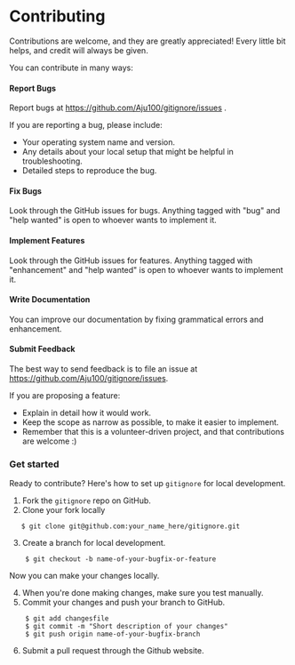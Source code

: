 # Contributing

Contributions are welcome, and they are greatly appreciated! Every little bit
helps, and credit will always be given.

You can contribute in many ways:

#### Report Bugs

Report bugs at https://github.com/Aju100/gitignore/issues .

If you are reporting a bug, please include:

- Your operating system name and version.
- Any details about your local setup that might be helpful in troubleshooting.
- Detailed steps to reproduce the bug.

#### Fix Bugs

Look through the GitHub issues for bugs. Anything tagged with "bug" and "help
wanted" is open to whoever wants to implement it.

#### Implement Features

Look through the GitHub issues for features. Anything tagged with "enhancement"
and "help wanted" is open to whoever wants to implement it.

#### Write Documentation

You can improve our documentation by fixing grammatical errors and enhancement.

#### Submit Feedback

The best way to send feedback is to file an issue at https://github.com/Aju100/gitignore/issues.

If you are proposing a feature:

- Explain in detail how it would work.
- Keep the scope as narrow as possible, to make it easier to implement.
- Remember that this is a volunteer-driven project, and that contributions
  are welcome :)

### Get started

Ready to contribute? Here's how to set up `gitignore` for local development.

1. Fork the `gitignore` repo on GitHub.
2. Clone your fork locally

```
   $ git clone git@github.com:your_name_here/gitignore.git
```

3. Create a branch for local development.

```
    $ git checkout -b name-of-your-bugfix-or-feature
```

Now you can make your changes locally.

4. When you're done making changes, make sure you test manually.
5. Commit your changes and push your branch to GitHub.

```
    $ git add changesfile
    $ git commit -m "Short description of your changes"
    $ git push origin name-of-your-bugfix-branch
```

6. Submit a pull request through the Github website.

